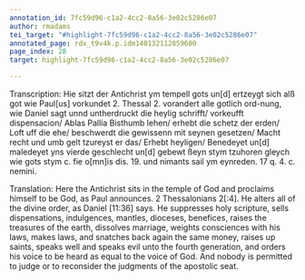 ```yaml
---
annotation_id: 7fc59d96-c1a2-4cc2-8a56-3e02c5286e07
author: rmadams
tei_target: "#highlight-7fc59d96-c1a2-4cc2-8a56-3e02c5286e07"
annotated_page: rdx_t9v4k.p.idm140132112859600
page_index: 28
target: highlight-7fc59d96-c1a2-4cc2-8a56-3e02c5286e07

---
```

Transcription: Hie sitzt der Antichrist ym tempell gots un[d] ertzeygt sich alß got wie Paul[us] vorkundet 2. Thessal 2. vorandert alle gotlich ord-nung, wie
Daniel sagt unnd untherdruckt die heylig schrifft/ vorkeufft
dispensacion/ Ablas Pallia Bisthumb lehen/ erhebt die schetz der
erden/ Loft uff die ehe/ beschwerdt die gewissenn mit seynen gesetzen/
Macht recht und umb gelt tzureyst er das/ Erhebt heyligen/ Benedeyet
un[d] maledeyet yns vierde geschlecht un[d] gebewt ßeyn stym
tzuhoren gleych wie gots stym c. fie o[mn]is dis. 19. und nimants sail
ym eynreden. 17 q. 4. c. nemini.

Translation: Here the Antichrist sits in the temple of God and proclaims himself to be God, as Paul announces. 2 Thessalonians 2[:4]. He alters all of the divine
order, as Daniel [11:36] says. He suppresses holy scripture, sells
dispensations, indulgences, mantles, dioceses, benefices, raises the
treasures of the earth, dissolves marriage, weights consciences with his
laws, makes laws, and snatches back again the same money, raises up
saints, speaks well and speaks evil unto the fourth generation, and orders
his voice to be heard as equal to the voice of God. And nobody is
permitted to judge or to reconsider the judgments of the apostolic seat.
